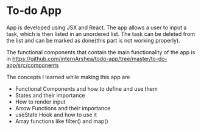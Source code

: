 # To-do App
App is developed using JSX and React. The app allows a user to input a task, which is then listed in an unordered list. The task can be deleted from the list and can be marked as done(this part is not working properly).

The functional components that contain the main functionality of the app is in https://github.com/internArshea/todo-app/tree/master/to-do-app/src/components 

The concepts I learned while making this app are
- Functional Components and how to define and use them
- States and their importance
- How to render input
- Arrow Functions and their importance
- useState Hook and how to use it
- Array functions like filter() and map()

